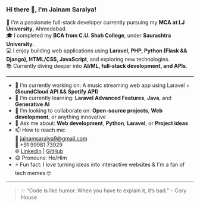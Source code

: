 ### Hi there 👋, I'm Jainam Saraiya!

🚀 I'm a passionate full-stack developer currently pursuing my **MCA at LJ University**, Ahmedabad.  
🎓 I completed my **BCA from C.U. Shah College**, under **Saurashtra University**.  
💻 I enjoy building web applications using **Laravel, PHP, Python (Flask && Django), HTML/CSS, JavaScript**, and exploring new technologies.  
📚 Currently diving deeper into **AI/ML, full-stack development, and APIs**.

---

- 🔭 I’m currently working on: A music streaming web app using Laravel + **(SoundCloud API && Spotify API)**  
- 🌱 I’m currently learning: **Laravel Advanced Features**, **Java**, and **Generative AI**  
- 👯 I’m looking to collaborate on: **Open-source projects**, **Web development**, or anything innovative  
- 💬 Ask me about: **Web development**, **Python**, **Laravel**, or **Project ideas**  
- 📫 How to reach me:  
  📧 jainamsaraiya9@gmail.com  
  📱 +91 99981 73929  
  🌐 [LinkedIn](https://www.linkedin.com/in/jainam-bharvad?utm_source=share&utm_campaign=share_via&utm_content=profile&utm_medium=android_app) | [GitHub](https://github.com/jainambharvad9)  
- 😄 Pronouns: He/Him  
- ⚡ Fun fact: I love turning ideas into interactive websites & I'm a fan of tech memes 🤓

---

> ✨ “Code is like humor. When you have to explain it, it’s bad.” – Cory House  

<!---
jainambharvad9/jainambharvad9 is a ✨ special ✨ repository because its `README.md` (this file) appears on your GitHub profile.
You can click the Preview link to take a look at your changes.
--->
